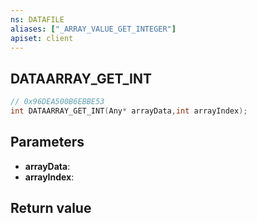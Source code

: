```yaml
---
ns: DATAFILE
aliases: ["_ARRAY_VALUE_GET_INTEGER"]
apiset: client
---
```

## DATAARRAY_GET_INT

```c
// 0x96DEA500B6EBBE53
int DATAARRAY_GET_INT(Any* arrayData,int arrayIndex);
```


## Parameters
* **arrayData**:
* **arrayIndex**:

## Return value